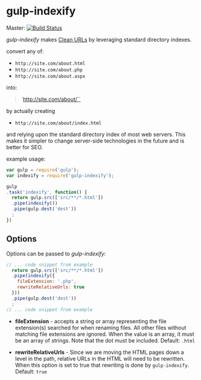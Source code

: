 gulp-indexify
=============

Master: [![Build Status](https://secure.travis-ci.org/phlogisticfugu/gulp-indexify.png?branch=master)](https://travis-ci.org/phlogisticfugu/gulp-indexify)

*gulp-indexify* makes [Clean URLs](https://en.wikipedia.org/wiki/Semantic_URL) by leveraging standard directory indexes.

convert any of:
- `http://site.com/about.html`
- `http://site.com/about.php`
- `http://site.com/about.aspx`

into:
> `http://site.com/about/``

by actually creating
- `http://site.com/about/index.html`

and relying upon the standard directory index of most web servers.  This makes
 it simpler to change server-side technologies in the future and is better for
 SEO.

example usage:
```javascript
var gulp = require('gulp');
var indexify = require('gulp-indexify');

gulp
.task('indexify', function() {
  return gulp.src(['src/**/*.html'])
  .pipe(indexify())
  .pipe(gulp.dest('dest'))
  ;
})
```

Options
-------

Options can be passed to *gulp-indexify*:
```javascript
// ... code snippet from example
  return gulp.src(['src/**/*.html'])
  .pipe(indexify({
    fileExtension: '.php',
    rewriteRelativeUrls: true
  }))
  .pipe(gulp.dest('dest'))
  ;
// ... code snippet from example
```

- __fileExtension__ - accepts a string or array representing the file
 extension(s) searched for when renaming files.  All other files without
 matching file extensions are ignored.  When the value is an array, it must be
 an array of strings.  Note that the dot must be included.  Default: `.html`

- __rewriteRelativeUrls__ - Since we are moving the HTML pages down a level in
 the path, relative URLs in the HTML will need to be rewritten.  When this
 option is set to true that rewriting is done by `gulp-indexify`.  Default: `true`

